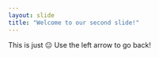 ```yaml
---
layout: slide
title: "Welcome to our second slide!"
---
```

This is just :neutral_face:
Use the left arrow to go back!
